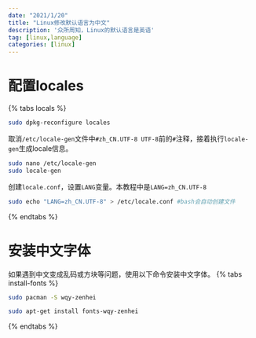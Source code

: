 ```yaml
---
date: "2021/1/20"
title: "Linux修改默认语言为中文"
description: '众所周知，Linux的默认语言是英语'
tag: [linux,language]
categories: [linux]
---
```

# 配置locales
{% tabs locals %}
<!-- tab Ubuntu&Debian -->
```sh
sudo dpkg-reconfigure locales
```
<!-- endtab -->
<!-- tab Arch Lunux -->
取消`/etc/locale-gen`文件中`#zh_CN.UTF-8 UTF-8`前的`#`注释，接着执行`locale-gen`生成locale信息。
```sh
sudo nano /etc/locale-gen
sudo locale-gen
```
创建`locale.conf`，设置`LANG`变量。本教程中是`LANG=zh_CN.UTF-8`
```sh
sudo echo "LANG=zh_CN.UTF-8" > /etc/locale.conf #bash会自动创建文件
```
<!-- endtab -->
{% endtabs %}

# 安装中文字体
如果遇到中文变成乱码或方块等问题，使用以下命令安装中文字体。
{% tabs install-fonts %}
<!-- tab ArchLinux -->
```sh
sudo pacman -S wqy-zenhei
```
<!-- endtab -->

<!-- tab Debian -->
```sh
sudo apt-get install fonts-wqy-zenhei
```
<!-- endtab -->
{% endtabs %}
